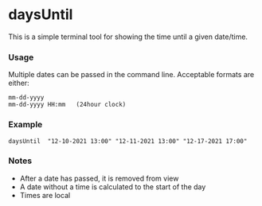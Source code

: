 # daysUntil

This is a simple terminal tool for showing the time until a given date/time.

### Usage

Multiple dates can be passed in the command line. Acceptable formats are either:

    mm-dd-yyyy
    mm-dd-yyyy HH:mm   (24hour clock)


### Example

    daysUntil  "12-10-2021 13:00" "12-11-2021 13:00" "12-17-2021 17:00"

### Notes

- After a date has passed, it is removed from view
- A date without a time is calculated to the start of the day
- Times are local
